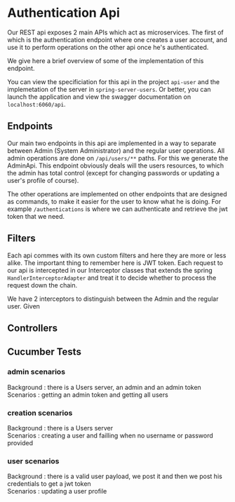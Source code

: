 # Authentication Api
Our REST api exposes 2 main APIs which act as microservices. The first of which is the authentication endpoint where one creates a user account, and use it to perform operations on the other api once he's authenticated.

We give here a brief overview of some of the implementation of this endpoint.

You can view the specificiation for this api in the project `api-user` and the implemetation of the server in `spring-server-users`. Or better, you can launch the application and view the swagger documentation on `localhost:6060/api`.

## Endpoints
Our main two endpoints in this api are implemented in a way to separate between Admin (System Administrator) and the regular user operations. All admin operations are done on `/api/users/**` paths. For this we generate the AdminApi. This endpoint obviously deals will the users resources, to which the admin has total control (except for changing passwords or updating a user's profile of course).

The other operations are implemented on other endpoints that are designed as commands, to make it easier for the user to know what he is doing. For example `/authentications` is where we can authenticate and retrieve the jwt token that we need.

## Filters
Each api commes with its own custom filters and here they are more or less alike. The important thing to remember here is JWT token. Each request to our api is intercepted in our Interceptor classes that extends the spring `HandlerInterceptorAdapter` and treat it to decide whether to process the request down the chain.

We have 2 interceptors to distinguish between the Admin and the regular user. Given 

## Controllers

## Cucumber Tests
### admin scenarios
Background : there is a Users server, an admin and an admin token<br>
Scenarios : getting an admin token and getting all users
### creation scenarios
Background : there is a Users server<br>
Scenarios : creating a user and failling when no username or password provided
### user scenarios
Background : there is a valid user payload, we post it and then we post his credentials to get a jwt token<br>
Scenarios : updating a user profile

